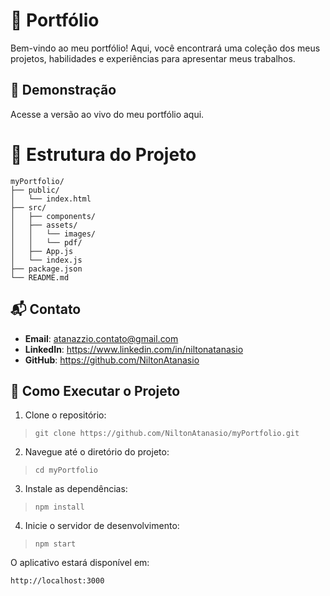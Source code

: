 # 🚀 Portfólio

Bem-vindo ao meu portfólio! Aqui, você encontrará uma coleção dos meus projetos, habilidades e experiências para apresentar meus trabalhos.

## 📸 Demonstração

Acesse a versão ao vivo do meu portfólio aqui.

# 📂 Estrutura do Projeto

    myPortfolio/
    ├── public/
    │   └── index.html
    ├── src/
    │   ├── components/
    │   ├── assets/
    │	│	└── images/
    │	│	└── pdf/
    │   ├── App.js
    │   └── index.js
    ├── package.json
    └── README.md

## 📬 Contato

- **Email**: atanazzio.contato@gmail.com
- **LinkedIn**: https://www.linkedin.com/in/niltonatanasio
- **GitHub**: https://github.com/NiltonAtanasio

## 🧩 Como Executar o Projeto

1.  Clone o repositório:

>     git clone https://github.com/NiltonAtanasio/myPortfolio.git

2.  Navegue até o diretório do projeto:

>     cd myPortfolio

3.  Instale as dependências:

>     npm install

4.  Inicie o servidor de desenvolvimento:

>     npm start

O aplicativo estará disponível em:

    http://localhost:3000
